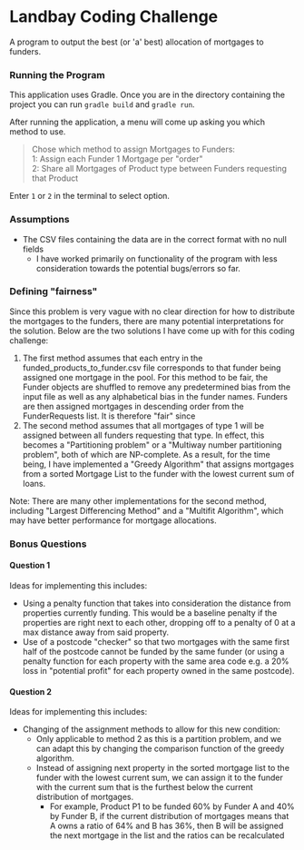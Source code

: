 # Landbay Coding Challenge
A program to output the best (or 'a' best) allocation of mortgages to funders.
### Running the Program
This application uses Gradle. Once you are in the directory containing the project you can run `gradle build` and 
`gradle run`.

After running the application, a menu will come up asking you which method to use.

> Chose which method to assign Mortgages to Funders:\
> 1: Assign each Funder 1 Mortgage per "order"\
> 2: Share all Mortgages of Product type between Funders requesting that Product

Enter `1` or `2` in the terminal to select option.

### Assumptions
- The CSV files containing the data are in the correct format with no null fields
  - I have worked primarily on functionality of the program with less consideration towards the potential 
    bugs/errors so far.

### Defining "fairness"
Since this problem is very vague with no clear direction for how to distribute the mortgages to the funders, there 
are many potential interpretations for the solution. Below are the two solutions I have come up with for this coding 
challenge:

1. The first method assumes that each entry in the funded_products_to_funder.csv file corresponds to that funder 
   being assigned one mortgage in the pool. For this method to be fair, the Funder objects are shuffled to remove 
   any predetermined bias from the input file as well as any alphabetical bias in the funder names. Funders are then 
   assigned mortgages in descending order from the FunderRequests list. It is therefore "fair" since 
2. The second method assumes that all mortgages of type 1 will be assigned between all funders requesting that type. 
   In effect, this becomes a "Partitioning problem" or a "Multiway number partitioning problem", both of which are 
   NP-complete. As a result, for the time being, I have implemented a "Greedy Algorithm" that assigns mortgages from 
   a sorted Mortgage List to the funder with the lowest current sum of loans.

Note: There are many other implementations for the second method, including "Largest Differencing Method" and a 
"Multifit Algorithm", which may have better performance for mortgage allocations.

### Bonus Questions

#### Question 1
Ideas for implementing this includes:
- Using a penalty function that takes into consideration the distance from properties currently funding. This would 
  be a baseline penalty if the properties are right next to each other, dropping off to a penalty of 0 at a max 
  distance away from said property.
- Use of a postcode "checker" so that two mortgages with the same first half of the postcode cannot be funded by the 
  same funder (or using a penalty function for each property with the same area code e.g. a 20% loss in "potential 
  profit" for each property owned in the same postcode).
#### Question 2
Ideas for implementing this includes:
- Changing of the assignment methods to allow for this new condition:
  - Only applicable to method 2 as this is a partition problem, and we can adapt this by changing the comparison 
    function of the greedy algorithm.
  - Instead of assigning next property in the sorted mortgage list to the funder with the lowest current sum, we can 
    assign it to the funder with the current sum that is the furthest below the current distribution of mortgages.
    - For example, Product P1 to be funded 60% by Funder A and 40% by Funder B, if the current distribution of 
      mortgages means that A owns a ratio of 64% and B has 36%, then B will be assigned the next mortgage in the 
      list and the ratios can be recalculated
